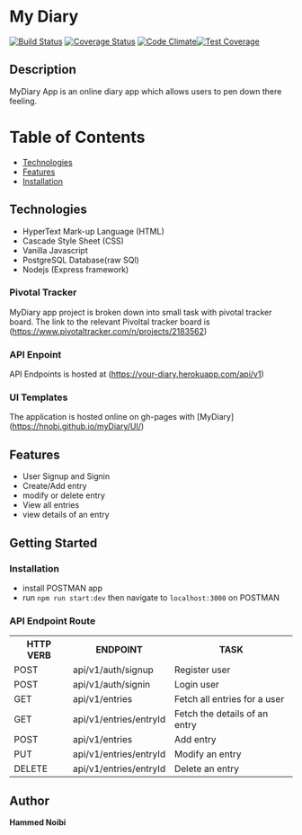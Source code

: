 # My Diary
[![Build Status](https://travis-ci.org/hnobi/myDiary.svg?branch=develop)](https://travis-ci.org/hnobi/myDiary)
[![Coverage Status](https://coveralls.io/repos/github/hnobi/myDiary/badge.svg?branch=develop)](https://coveralls.io/github/hnobi/myDiary?branch=develop)
[![Code Climate](https://codeclimate.com/github/hnobi/myDiary/badges/gpa.svg)](https://codeclimate.com/github/hnobi/myDiary)[![Test Coverage](https://api.codeclimate.com/v1/badges/6ced9621206662d7187c/test_coverage)](https://codeclimate.com/github/hnobi/myDiary/test_coverage)



## Description
MyDiary App is an online diary app which allows users to pen down there feeling.

# Table of Contents

 * [Technologies](#technologies)
 * [Features](#features)
 * [Installation](#installation)

## Technologies
* HyperText Mark-up Language (HTML)
* Cascade Style Sheet (CSS)
* Vanilla Javascript
* PostgreSQL Database(raw SQl)
* Nodejs (Express framework)

### Pivotal Tracker
MyDiary app project is broken down into small task with pivotal tracker board. The link to the relevant Pivoltal tracker board is (https://www.pivotaltracker.com/n/projects/2183562)

### API Enpoint
API Endpoints is hosted at (https://your-diary.herokuapp.com/api/v1)

### UI Templates
The application is hosted online on gh-pages with 
 [MyDiary] (https://hnobi.github.io/myDiary/UI/)


## Features
- User Signup and Signin
- Create/Add entry
- modify or delete entry
- View all entries
- view details of an entry

## Getting Started
### Installation
- install POSTMAN app
- run `npm run start:dev` then navigate to `localhost:3000` on POSTMAN


### API Endpoint Route 
<table>
<tr><th>HTTP VERB</th><th>ENDPOINT</th><th>TASK</th></tr>

<tr><td>POST</td> <td>api/v1/auth/signup</td> <td> Register user</td></tr>

<tr><td>POST</td> <td>api/v1/auth/signin</td> <td> Login user</td></tr>

<tr><td>GET</td> <td>api/v1/entries</td> <td> Fetch all entries for a user</td></tr>

<tr><td>GET</td> <td>api/v1/entries/entryId</td> <td> Fetch the details of an entry</td></tr>

<tr><td>POST</td> <td>api/v1/entries</td> <td> Add entry </td></tr>

<tr><td>PUT</td> <td>api/v1/entries/entryId</td> <td> Modify an entry</td></tr>

<tr><td>DELETE</td> <td>api/v1/entries/entryId</td> <td> Delete an entry</td></tr>






</table>

## Author
**Hammed Noibi** 
